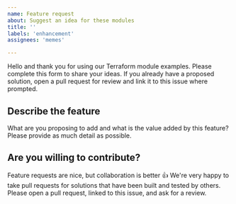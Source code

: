 ```yaml
---
name: Feature request
about: Suggest an idea for these modules
title: ''
labels: 'enhancement'
assignees: 'memes'

---
```


Hello and thank you for using our Terraform module examples. Please complete
this form to share your ideas. If you already have a proposed solution, open a
pull request for review and link it to this issue where prompted.

## Describe the feature

What are you proposing to add and what is the value added by this feature? Please
provide as much detail as possible.

## Are you willing to contribute?

Feature requests are nice, but collaboration is better :thumbsup:
We're very happy to take pull requests for solutions that have been built and
tested by others. Please open a pull request, linked to this issue, and ask for
a review.

